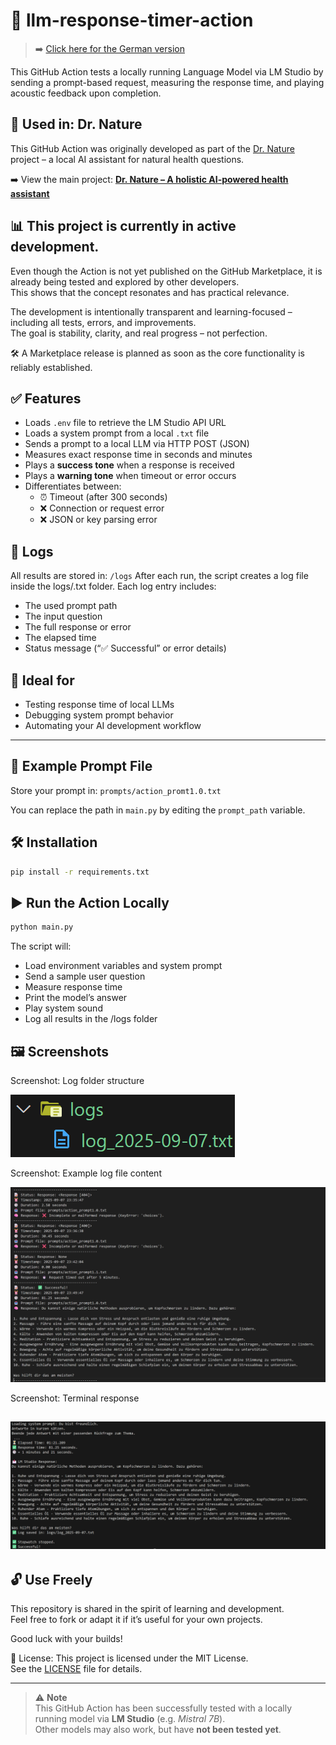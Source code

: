 # 📜 llm-response-timer-action
> ➡️ [Click here for the German version](README_de.md)

This GitHub Action tests a locally running Language Model via LM Studio by sending a prompt-based request, measuring the response time, and playing acoustic feedback upon completion.

## 🔗 Used in: Dr. Nature

This GitHub Action was originally developed as part of the [Dr. Nature](https://github.com/Margarethe-Techstarter/dr-nature) project – a local AI assistant for natural health questions.

➡️ View the main project: **[Dr. Nature – A holistic AI-powered health assistant](https://github.com/Margarethe-Techstarter/dr-nature)**

## 📊 This project is currently in active development.

Even though the Action is not yet published on the GitHub Marketplace, it is already being tested and explored by other developers.  
This shows that the concept resonates and has practical relevance.

The development is intentionally transparent and learning-focused – including all tests, errors, and improvements.  
The goal is stability, clarity, and real progress – not perfection.

🛠️ A Marketplace release is planned as soon as the core functionality is reliably established.


## ✅ Features

- Loads `.env` file to retrieve the LM Studio API URL
- Loads a system prompt from a local `.txt` file
- Sends a prompt to a local LLM via HTTP POST (JSON)
- Measures exact response time in seconds and minutes
- Plays a **success tone** when a response is received
- Plays a **warning tone** when timeout or error occurs
- Differentiates between:
  - ⏰ Timeout (after 300 seconds)
  - ❌ Connection or request error
  - ❌ JSON or key parsing error

## 📁 Logs

All results are stored in:
`/logs`
After each run, the script creates a log file inside the logs/.txt folder.
Each log entry includes:
- The used prompt path
- The input question
- The full response or error
- The elapsed time
- Status message (“✅ Successful” or error details)

## 🧪 Ideal for

- Testing response time of local LLMs
- Debugging system prompt behavior
- Automating your AI development workflow

---

## 📂 Example Prompt File

Store your prompt in:
`prompts/action_promt1.0.txt`

You can replace the path in `main.py` by editing the `prompt_path` variable.

## 🛠️ Installation

```bash
pip install -r requirements.txt
```

## ▶️ Run the Action Locally

```bash
python main.py
```
The script will:
- Load environment variables and system prompt
- Send a sample user question
- Measure response time
- Print the model’s answer
- Play system sound
- Log all results in the /logs folder


## 🖼️ Screenshots 
Screenshot: Log folder structure

![alt text](images/image-1.png)

Screenshot: Example log file content

![alt text](images/image-3.png)


Screenshot: Terminal response 

![alt text](images/image-4.png)
---
## 🔓 Use Freely

This repository is shared in the spirit of learning and development.  
Feel free to fork or adapt it if it’s useful for your own projects.

Good luck with your builds!

📝 License: This project is licensed under the MIT License.  
See the [LICENSE](./LICENSE) file for details.

---

> ⚠️ **Note**  
> This GitHub Action has been successfully tested with a locally running model via **LM Studio** (e.g. *Mistral 7B*).  
> Other models may also work, but have **not been tested yet**.


